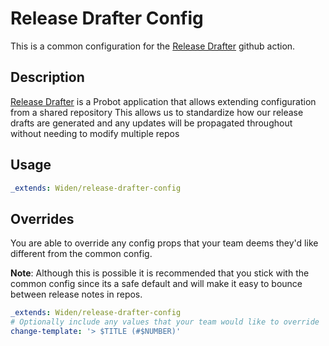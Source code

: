 # Release Drafter Config

This is a common configuration for the [Release Drafter](https://github.com/release-drafter/release-drafter) github action.

## Description

[Release Drafter](https://github.com/release-drafter/release-drafter) is a Probot application that allows extending configuration from a shared repository
This allows us to standardize how our release drafts are generated and any updates will be propagated throughout without needing to
modify multiple repos

## Usage

```yaml
_extends: Widen/release-drafter-config
```

## Overrides

You are able to override any config props that your team deems they'd like different from the common config.

**Note**: Although this is possible it is recommended that you stick with the common config since its a safe default
and will make it easy to bounce between release notes in repos.

```yaml
_extends: Widen/release-drafter-config
# Optionally include any values that your team would like to override
change-template: '> $TITLE (#$NUMBER)'
```
